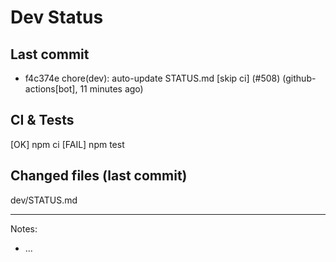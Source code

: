 # Dev Status

## Last commit
- f4c374e chore(dev): auto-update STATUS.md [skip ci] (#508) (github-actions[bot], 11 minutes ago)
## CI & Tests
[OK] npm ci
[FAIL] npm test

## Changed files (last commit)
dev/STATUS.md

---
Notes:
- ...
